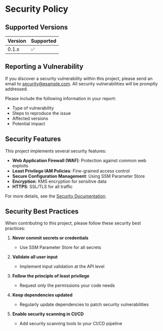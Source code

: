 # Security Policy

## Supported Versions

| Version | Supported          |
| ------- | ------------------ |
| 0.1.x   | :white_check_mark: |

## Reporting a Vulnerability

If you discover a security vulnerability within this project, please send an email to security@example.com. All security vulnerabilities will be promptly addressed.

Please include the following information in your report:

- Type of vulnerability
- Steps to reproduce the issue
- Affected versions
- Potential impact

## Security Features

This project implements several security features:

- **Web Application Firewall (WAF)**: Protection against common web exploits
- **Least Privilege IAM Policies**: Fine-grained access control
- **Secure Configuration Management**: Using SSM Parameter Store
- **Encryption**: KMS encryption for sensitive data
- **HTTPS**: SSL/TLS for all traffic

For more details, see the [Security Documentation](docs/security.md).

## Security Best Practices

When contributing to this project, please follow these security best practices:

1. **Never commit secrets or credentials**
   - Use SSM Parameter Store for all secrets
   
2. **Validate all user input**
   - Implement input validation at the API level
   
3. **Follow the principle of least privilege**
   - Request only the permissions your code needs
   
4. **Keep dependencies updated**
   - Regularly update dependencies to patch security vulnerabilities
   
5. **Enable security scanning in CI/CD**
   - Add security scanning tools to your CI/CD pipeline
